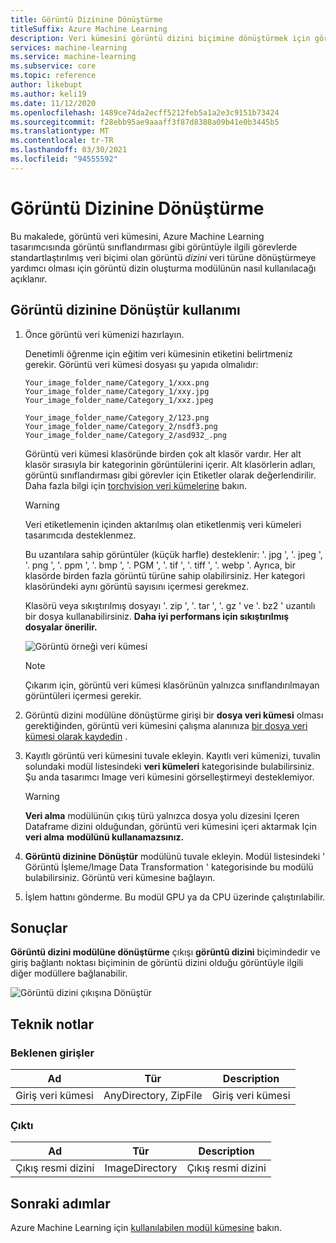 ```yaml
---
title: Görüntü Dizinine Dönüştürme
titleSuffix: Azure Machine Learning
description: Veri kümesini görüntü dizini biçimine dönüştürmek için görüntü dizinine dönüştürme modülünü nasıl kullanacağınızı öğrenin.
services: machine-learning
ms.service: machine-learning
ms.subservice: core
ms.topic: reference
author: likebupt
ms.author: keli19
ms.date: 11/12/2020
ms.openlocfilehash: 1489ce74da2ecff5212feb5a1a2e3c9151b73424
ms.sourcegitcommit: f28ebb95ae9aaaff3f87d8388a09b41e0b3445b5
ms.translationtype: MT
ms.contentlocale: tr-TR
ms.lasthandoff: 03/30/2021
ms.locfileid: "94555592"
---
```

# <a name="convert-to-image-directory"></a>Görüntü Dizinine Dönüştürme

Bu makalede, görüntü veri kümesini, Azure Machine Learning tasarımcısında görüntü sınıflandırması gibi görüntüyle ilgili görevlerde standartlaştırılmış veri biçimi olan görüntü *dizini* veri türüne dönüştürmeye yardımcı olması için görüntü dizin oluşturma modülünün nasıl kullanılacağı açıklanır.

## <a name="how-to-use-convert-to-image-directory"></a>Görüntü dizinine Dönüştür kullanımı  

1. Önce görüntü veri kümenizi hazırlayın. 

    Denetimli öğrenme için eğitim veri kümesinin etiketini belirtmeniz gerekir. Görüntü veri kümesi dosyası şu yapıda olmalıdır:
    
    ```
    Your_image_folder_name/Category_1/xxx.png
    Your_image_folder_name/Category_1/xxy.jpg
    Your_image_folder_name/Category_1/xxz.jpeg
    
    Your_image_folder_name/Category_2/123.png
    Your_image_folder_name/Category_2/nsdf3.png
    Your_image_folder_name/Category_2/asd932_.png
    ```
    
    Görüntü veri kümesi klasöründe birden çok alt klasör vardır. Her alt klasör sırasıyla bir kategorinin görüntülerini içerir. Alt klasörlerin adları, görüntü sınıflandırması gibi görevler için Etiketler olarak değerlendirilir. Daha fazla bilgi için [torchvision veri kümelerine](https://pytorch.org/docs/stable/torchvision/datasets.html#imagefolder) bakın.

    > [!WARNING]
    > Veri etiketlemenin içinden aktarılmış olan etiketlenmiş veri kümeleri tasarımcıda desteklenmez.

    Bu uzantılara sahip görüntüler (küçük harfle) desteklenir: '. jpg ', '. jpeg ', '. png ', '. ppm ', '. bmp ', '. PGM ', '. tif ', '. tiff ', '. webp '. Ayrıca, bir klasörde birden fazla görüntü türüne sahip olabilirsiniz. Her kategori klasöründeki aynı görüntü sayısını içermesi gerekmez.

    Klasörü veya sıkıştırılmış dosyayı '. zip ', '. tar ', '. gz ' ve '. bz2 ' uzantılı bir dosya kullanabilirsiniz. **Daha iyi performans için sıkıştırılmış dosyalar önerilir.** 
    
    ![Görüntü örneği veri kümesi](./media/module/image-sample-dataset.png)

    > [!NOTE]
    > Çıkarım için, görüntü veri kümesi klasörünün yalnızca sınıflandırılmayan görüntüleri içermesi gerekir.

1. Görüntü dizini modülüne dönüştürme girişi bir **dosya veri kümesi** olması gerektiğinden, görüntü veri kümesini çalışma alanınıza [bir dosya veri kümesi olarak kaydedin](../how-to-create-register-datasets.md) .

1. Kayıtlı görüntü veri kümesini tuvale ekleyin. Kayıtlı veri kümenizi, tuvalin solundaki modül listesindeki **veri kümeleri** kategorisinde bulabilirsiniz. Şu anda tasarımcı Image veri kümesini görselleştirmeyi desteklemiyor.

    > [!WARNING]
    > **Veri alma** modülünün çıkış türü yalnızca dosya yolu dizesini Içeren Dataframe dizini olduğundan, görüntü veri kümesini içeri aktarmak Için **veri alma** **modülünü kullanamazsınız.**

1. **Görüntü dizinine Dönüştür** modülünü tuvale ekleyin. Modül listesindeki ' Görüntü İşleme/Image Data Transformation ' kategorisinde bu modülü bulabilirsiniz. Görüntü veri kümesine bağlayın.
    
3.  İşlem hattını gönderme. Bu modül GPU ya da CPU üzerinde çalıştırılabilir.

## <a name="results"></a>Sonuçlar

**Görüntü dizini modülüne dönüştürme** çıkışı **görüntü dizini** biçimindedir ve giriş bağlantı noktası biçiminin de görüntü dizini olduğu görüntüyle ilgili diğer modüllere bağlanabilir.

![Görüntü dizini çıkışına Dönüştür](./media/module/convert-to-image-directory-output.png)

## <a name="technical-notes"></a>Teknik notlar 

###  <a name="expected-inputs"></a>Beklenen girişler  

| Ad          | Tür                  | Description   |
| ------------- | --------------------- | ------------- |
| Giriş veri kümesi | AnyDirectory, ZipFile | Giriş veri kümesi |

###  <a name="output"></a>Çıktı  

| Ad                   | Tür           | Description            |
| ---------------------- | -------------- | ---------------------- |
| Çıkış resmi dizini | ImageDirectory | Çıkış resmi dizini |

## <a name="next-steps"></a>Sonraki adımlar

Azure Machine Learning için [kullanılabilen modül kümesine](module-reference.md) bakın.